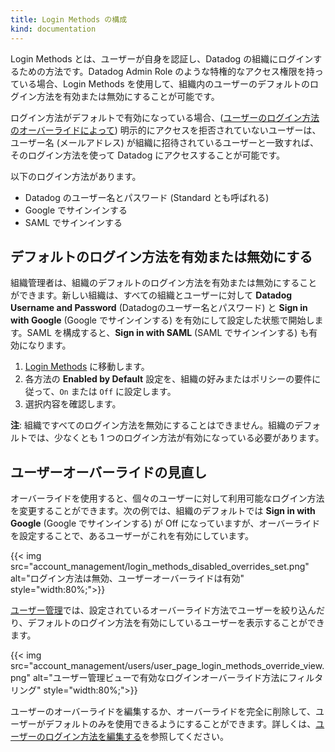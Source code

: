 ```yaml
---
title: Login Methods の構成
kind: documentation
---
```


Login Methods とは、ユーザーが自身を認証し、Datadog の組織にログインするための方法です。Datadog Admin Role のような特権的なアクセス権限を持っている場合、Login Methods を使用して、組織内のユーザーのデフォルトのログイン方法を有効または無効にすることが可能です。

ログイン方法がデフォルトで有効になっている場合、([ユーザーのログイン方法のオーバーライドによって][1]) 明示的にアクセスを拒否されていないユーザーは、ユーザー名 (メールアドレス) が組織に招待されているユーザーと一致すれば、そのログイン方法を使って Datadog にアクセスすることが可能です。

以下のログイン方法があります。

- Datadog のユーザー名とパスワード (Standard とも呼ばれる)
- Google でサインインする
- SAML でサインインする

## デフォルトのログイン方法を有効または無効にする

組織管理者は、組織のデフォルトのログイン方法を有効または無効にすることができます。新しい組織は、すべての組織とユーザーに対して **Datadog Username and Password** (Datadogのユーザー名とパスワード) と **Sign in with Google** (Google でサインインする) を有効にして設定した状態で開始します。SAML を構成すると、**Sign in with SAML** (SAML でサインインする) も有効になります。

1. [Login Methods][2] に移動します。
2. 各方法の **Enabled by Default** 設定を、組織の好みまたはポリシーの要件に従って、`On` または `Off` に設定します。
3. 選択内容を確認します。

**注**: 組織ですべてのログイン方法を無効にすることはできません。組織のデフォルトでは、少なくとも 1 つのログイン方法が有効になっている必要があります。

## ユーザーオーバーライドの見直し

オーバーライドを使用すると、個々のユーザーに対して利用可能なログイン方法を変更することができます。次の例では、組織のデフォルトでは **Sign in with Google** (Google でサインインする) が Off になっていますが、オーバーライドを設定することで、あるユーザーがこれを有効にしています。

{{< img src="account_management/login_methods_disabled_overrides_set.png" alt="ログイン方法は無効、ユーザーオーバーライドは有効" style="width:80%;">}}

[ユーザー管理][3]では、設定されているオーバーライド方法でユーザーを絞り込んだり、デフォルトのログイン方法を有効にしているユーザーを表示することができます。

{{< img src="account_management/users/user_page_login_methods_override_view.png" alt="ユーザー管理ビューで有効なログインオーバーライド方法にフィルタリング" style="width:80%;">}}

ユーザーのオーバーライドを編集するか、オーバーライドを完全に削除して、ユーザーがデフォルトのみを使用できるようにすることができます。詳しくは、[ユーザーのログイン方法を編集する][1]を参照してください。

[1]: /account_management/users/#edit-a-users-login-methods
[2]: https://app.datadoghq.com/organization-settings/login-methods
[3]: https://app.datadoghq.com/organization-settings/users
